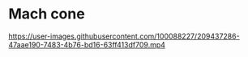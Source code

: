 # Mach cone





https://user-images.githubusercontent.com/100088227/209437286-47aae190-7483-4b76-bd16-63ff413df709.mp4










